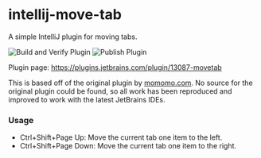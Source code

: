# intellij-move-tab
A simple IntelliJ plugin for moving tabs.

![Build and Verify Plugin](https://github.com/mikejhill/intellij-move-tab/workflows/Build%20and%20Verify%20Plugin/badge.svg)
![Publish Plugin](https://github.com/mikejhill/intellij-move-tab/workflows/Publish%20Plugin/badge.svg)

Plugin page: https://plugins.jetbrains.com/plugin/13087-movetab

This is based off of the original plugin by <a href="https://plugins.jetbrains.com/plugin/8443-a-move-tab-left-and-right-using-the-keyboard-plugin--by-momomo-com">momomo.com</a>. No source for the original plugin could be found, so all work has been reproduced and improved to work with the latest JetBrains IDEs.

### Usage

* Ctrl+Shift+Page Up: Move the current tab one item to the left.
* Ctrl+Shift+Page Down: Move the current tab one item to the right.
